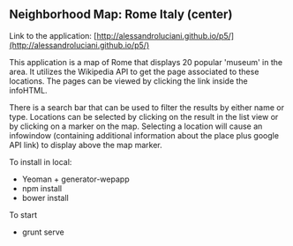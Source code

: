 ## Neighborhood Map: Rome Italy (center)

Link to the application: [http://alessandroluciani.github.io/p5/](http://alessandroluciani.github.io/p5/)

This application is a map of Rome that displays 20 popular 'museum' in the area.  It utilizes the Wikipedia API to get the page associated to these locations.  The pages can be viewed by clicking the link inside the infoHTML.

There is a search bar that can be used to filter the results by either name or type.  Locations can be selected by clicking on the result in the list view or by clicking on a marker on the map.  Selecting a location will cause an infowindow (containing additional information about the place plus google API link) to display above the map marker.

To install in local:

- Yeoman + generator-wepapp
- npm install
- bower install

To start

- grunt serve
